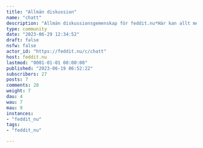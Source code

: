 ```yaml
---
title: "Allmän diskussion" 
name: "chatt"
description: "Allmän diskussionsgemenskap för feddit.nu*Här kan allt mellan himmer och jord diskuteras och fredagslämmlar presenteras. Här kan du vara dig själv för en stund.***Regler**- Här gäller allmän frihet under ansvar.- Använd god ton och var respektfull mot andra användare.Behandla andra som du vill bli behandlad.- Direkta personpåhopp samt hot accepteras inte.- Alla yttrande och former av diskriminering, sexism och rasism är sträng förbjudet."
type: community
date: "2023-06-29 12:34:52"
draft: false
nsfw: false
actor_id: "https://feddit.nu/c/chatt"
host: feddit.nu
lastmod: "0001-01-01 00:00:00"
published: "2023-06-19 06:52:22"
subscribers: 27
posts: 7
comments: 28
weight: 7
dau: 4
wau: 7
mau: 9
instances:
- "feddit_nu"
tags: 
- "feddit_nu"

---
```

